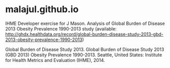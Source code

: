 # malajul.github.io
IHME Developer exercise for J Mason. Analysis of Global Burden of Disease 2013 Obesity Prevalence 1990-2013 study (available: http://ghdx.healthdata.org/record/global-burden-disease-study-2013-gbd-2013-obesity-prevalence-1990-2013)  

Global Burden of Disease Study 2013. Global Burden of Disease Study 2013 (GBD 2013) Obesity Prevalence 1990-2013. Seattle, United States: Institute for Health Metrics and Evaluation (IHME), 2014.
